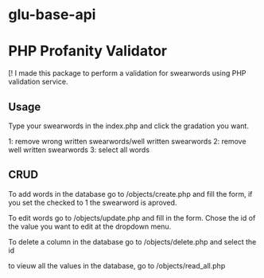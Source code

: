 # glu-base-api
# PHP Profanity Validator

[!
I made this package to perform a validation for swearwords using PHP validation service.

## Usage

Type your swearwords in the index.php and click the gradation you want.

1: remove wrong written swearwords/well written swearwords
2: remove well written swearwords
3: select all words

## CRUD

To add words in the database go to /objects/create.php and fill the form, if you set the checked to 1 the swearword is aproved.

To edit words go to /objects/update.php and fill in the form. Chose the id of the value you want to edit at the dropdown menu.

To delete a column in the database go to /objects/delete.php and select the id

to vieuw all the values in the database, go to /objects/read_all.php